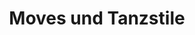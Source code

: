 ---
title: Moves und Tanzstile
description: Zur Steigerung des Bewegungsrepertoires von Easy, Beginner Moves zu Intermediate Moves in einem breiten Spektrum
about:
learn:
- tbd
examples:
- https://www.youtube.com/watch?v=w7Sw3AYkwmk
- https://www.youtube.com/watch?v=PjZ3mX4IekA
lessons:
  - title: Die Ersten Moves
    description:
    exercises:
      - beginner-moves
  - title: Mehr Moves
    description:
    exercises:
      - explore-moves
      - genre-mix
  - title: Einführung in Waacking
    description:
    exercises:
      - waacking-lines
      - waacking-posing
      - waacking-overheads
      - waacking-rolls
  - title: Einführung in Tutting
    description:
    exercises:
      - tutting-introduction
      - uni-orchestra
  - title: Einführung in Locking
    description:
    exercises:
      - locking-introduction
---
